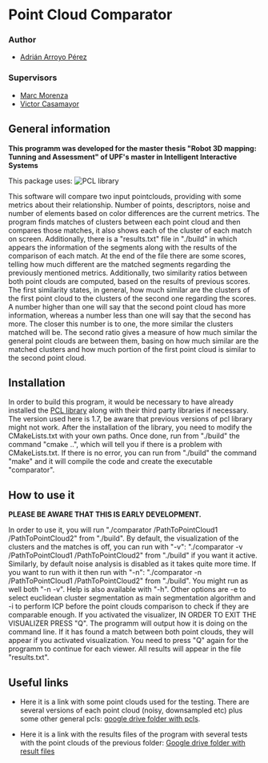 # Point Cloud Comparator

### Author 
* [Adrián Arroyo Pérez](https://www.linkedin.com/in/adrian-arroyo-p%C3%A9rez-85217967/)

### Supervisors
* [Marc Morenza](https://www.upf.edu/es/web/etic/entry/-/-/97756/409/marc-morenza)
* [Victor Casamayor](https://www.upf.edu/es/web/etic/entry/-/-/116031/409/victor-casamayor)

## General information

**This programm was developed for the master thesis "Robot 3D mapping: Tunning and Assessment" of UPF's master in Intelligent Interactive Systems**

This package uses: 
![PCL library](https://lh5.googleusercontent.com/SeboSH_4TVMvYHOFCWgA-Sjb7PtA-1GoIn4yqicbeDSfR_rGKdTEwGXN7XhBr2EEBJPaTc5DW_Ma7LFbbsBwDO8TqhM2X95hU9Kd6rv7FA-ZkcnUjWQ)

This software will compare two input pointclouds, providing with some metrics about their relationship. Number of points, descriptors, noise and number of elements based on color differences are the current metrics. 
The program finds matches of clusters between each point cloud and then compares those matches, it also shows each of the cluster of each match on screen. Additionally, there is a "results.txt" file in "./build" in which appears the information of the segments along with the results of the comparison of each match. At the end of the file there are some scores, telling how much different are the matched segments regarding the previously mentioned metrics. Additionally, two similarity ratios between both point clouds are computed, based on the results of previous scores. The first similarity states, in general, how much similar are the clusters of the first point cloud to the clusters of the second one regarding the scores. A number higher than one will say that the second point cloud has more information, whereas a number less than one will say that the second has more. The closer this number is to one, the more similar the clusters matched will be. The second ratio gives a measure of how much similar the general point clouds are between them, basing on how much similar are the matched clusters and how much portion of the first point cloud is similar to the second point cloud.



## Installation

In order to build this program, it would be necessary to have already installed the [PCL library](http://pointclouds.org/) along with their third party libraries if necessary. The version used here is 1.7, be aware that previous versions of pcl library might not work. 
After the installation of the library, you need to modify the CMakeLists.txt with your own paths.
Once done, run from "./build" the command "cmake ..", which will tell you if there is a problem with CMakeLists.txt. If there is no error, you can run from "./build" the command "make" and it will compile the code and create the executable "comparator".


## How to use it

**PLEASE BE AWARE THAT THIS IS EARLY DEVELOPMENT.**

In order to use it, you will run "./comparator /PathToPointCloud1 /PathToPointCloud2" from "./build". By default, the visualization of the clusters and the matches is off, you can run with "-v": "./comparator -v /PathToPointCloud1 /PathToPointCloud2" from "./build" if you want it active. Similarly, by default noise analysis is disabled as it takes quite more time. If you want to run with it then run with "-n": "./comparator -n /PathToPointCloud1 /PathToPointCloud2" from "./build". You might run as well both "-n -v". Help is also available with "-h".
Other options are -e to select euclidean cluster segmentation as main segmentation algorithm and -i to perform ICP before the point clouds comparison to check if they are comparable enough.
If you activated the visualizer, IN ORDER TO EXIT THE VISUALIZER PRESS "Q". The programm will output how it is doing on the command line. If it has found a match between both point clouds, they will appear if you activated visualization. You need to press "Q" again for the programm to continue for each viewer.
All results will appear in the file "results.txt".

## Useful links

* Here it is a link with some point clouds used for the testing. There are several versions of each point cloud (noisy, downsampled etc) plus some other general pcls: [google drive folder with pcls](https://drive.google.com/drive/folders/0B6gsiJNJoEJ6UTdLZWZzZ3Z1X3M?usp=sharing).

* Here it is a link with the results files of the program with several tests with the point clouds of the previous folder: [Google drive folder with result files](https://drive.google.com/drive/folders/0BzDVfAKVWMsPWGZJREV0d3doX2M?usp=sharing)
